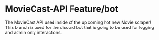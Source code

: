 # MovieCast-API       Feature/bot

The MovieCast API used inside of the up coming hot new Movie scraper! This branch is used for the discord bot that is going to be used for logging and admin only interactions.
